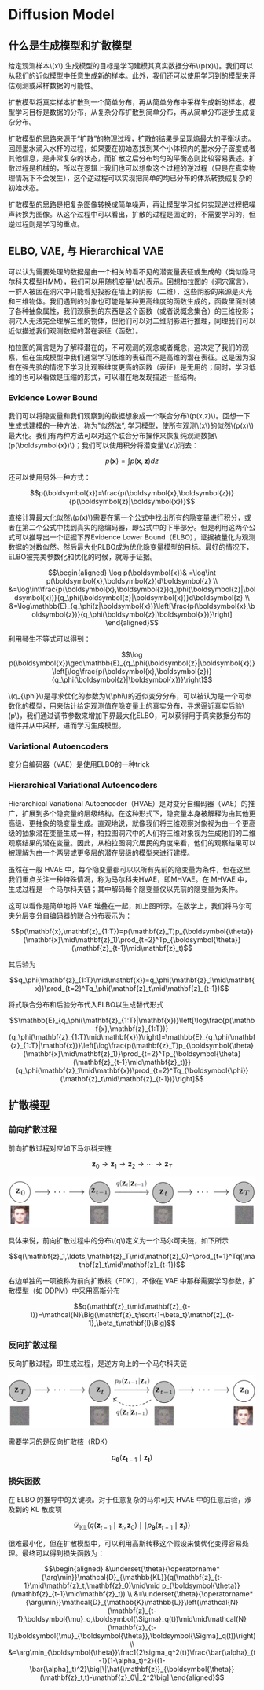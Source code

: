 # Diffusion Model
## 什么是生成模型和扩散模型
给定观测样本\\(x\\),生成模型的目标是学习建模其真实数据分布\\(p(x)\\)。我们可以从我们的近似模型中任意生成新的样本。此外，我们还可以使用学习到的模型来评估观测或采样数据的可能性。

 
扩散模型将真实样本扩散到一个简单分布，再从简单分布中采样生成新的样本，模型学习目标是数据的分布，从复杂分布扩散到简单分布，再从简单分布逐步生成复杂分布。

扩散模型的思路来源于“扩散”的物理过程，扩散的结果是呈现熵最大的平衡状态。回顾墨水滴入水杯的过程，如果要在初始态找到某个小体积内的墨水分子密度或者其他信息，是非常复杂的状态，而扩散之后分布均匀的平衡态则比较容易表述。扩散过程是机械的，所以在逻辑上我们也可以想象这个过程的逆过程（只是在真实物理情况下不会发生），这个逆过程可以实现把简单的均已分布的体系转换成复杂的初始状态。

扩散模型的思路是把复杂图像转换成简单噪声，再让模型学习如何实现逆过程把噪声转换为图像。从这个过程中可以看出，扩散的过程是固定的，不需要学习的，但逆过程则是学习的重点。

## ELBO, VAE, 与 Hierarchical VAE
可以认为需要处理的数据是由一个相关的看不见的潜变量表征或生成的（类似隐马尔科夫模型HMM），我们可以用随机变量\\(z\\)表示。回想柏拉图的《洞穴寓言》，一群人被困在洞穴中只能看见投影在墙上的阴影（二维），这些阴影的来源是火光和三维物体。我们遇到的对象也可能是某种更高维度的函数生成的，函数里面封装了各种抽象属性，我们观察到的东西是这个函数（或者说概念集合）的三维投影；洞穴人无法完全理解三维的物体，但他们可以对二维阴影进行推理，同理我们可以近似描述我们观测数据的潜在表征（函数）。

柏拉图的寓言是为了解释潜在的，不可观测的观念或者概念，这决定了我们的观察，但在生成模型中我们通常学习低维的表征而不是高维的潜在表征。这是因为没有在强先验的情况下学习比观察维度更高的函数（表征）是无用的；同时，学习低维的也可以看做是压缩的形式，可以潜在地发现描述一些结构。

### Evidence Lower Bound
我们可以将隐变量和我们观察到的数据想象成一个联合分布\\(p(x,z)\\)。回想一下生成式建模的一种方法，称为"似然法”, 学习模型，使所有观测\\(x\\)的似然\\(p(x)\\)最大化。我们有两种方法可以对这个联合分布操作来恢复纯观测数据\\(p(\boldsymbol{x})\\)；我们可以使用积分将潜变量\\(z\\)消去：

$$p(\boldsymbol{x})=\int p(\boldsymbol{x},\boldsymbol{z})dz$$

还可以使用另外一种方式：

$$p(\boldsymbol{x})=\frac{p(\boldsymbol{x},\boldsymbol{z})}{p(\boldsymbol{z}|\boldsymbol{x})}$$

直接计算最大化似然\\(p(x)\\)需要在第一个公式中找出所有的隐变量进行积分，或者在第二个公式中找到真实的隐编码器，即公式中的下半部分。但是利用这两个公式可以推导出一个证据下界Evidence Lower Bound（ELBO），证据被量化为观测数据的对数似然。然后最大化RLBO成为优化隐变量模型的目标。最好的情况下，ELBO被完美参数化和优化的时候，就等于证据。

$$\begin{aligned}
\log p(\boldsymbol{x})& =\log\int p(\boldsymbol{x},\boldsymbol{z})d\boldsymbol{z}  \\
&=\log\int\frac{p(\boldsymbol{x},\boldsymbol{z})q_\phi(\boldsymbol{z}|\boldsymbol{x})}{q_\phi(\boldsymbol{z}|\boldsymbol{x})}d\boldsymbol{z} \\
&=\log\mathbb{E}_{q_\phi(z|\boldsymbol{x})}\left[\frac{p(\boldsymbol{x},\boldsymbol{z})}{q_\phi(\boldsymbol{z}|\boldsymbol{x})}\right]
\end{aligned}$$

利用琴生不等式可以得到：

$$\log p(\boldsymbol{x})\geq\mathbb{E}_{q_\phi(\boldsymbol{z}|\boldsymbol{x})}\left[\log\frac{p(\boldsymbol{x},\boldsymbol{z})}{q_\phi(\boldsymbol{z}|\boldsymbol{x})}\right]$$

\\(q_{\phi}\\)是寻求优化的参数为\\(\phi\\)的近似变分分布，可以被认为是一个可参数化的模型，用来估计给定观测值在隐变量上的真实分布，寻求逼近真实后验\\(p\\)，我们通过调节参数来增加下界最大化ELBO，可以获得用于真实数据分布的组件并从中采样，进而学习生成模型。

### Variational Autoencoders
变分自编码器（VAE）是使用ELBO的一种trick

### Hierarchical Variational Autoencoders
Hierarchical Variational Autoencoder（HVAE）是对变分自编码器（VAE）的推广，扩展到多个隐变量的层级结构。在这种形式下，隐变量本身被解释为由其他更高级、更抽象的隐变量生成。直观地说，就像我们将三维观察对象视为由一个更高级的抽象潜在变量生成一样，柏拉图洞穴中的人们将三维对象视为生成他们的二维观察结果的潜在变量。因此，从柏拉图洞穴居民的角度来看，他们的观察结果可以被理解为由一个两层或更多层的潜在层级的模型来进行建模。


虽然在一般 HVAE 中，每个隐变量都可以以所有先前的隐变量为条件，但在这里我们重点关注一种特殊情况，称为马尔科夫HVAE，即MHVAE。在 MHVAE 中，生成过程是一个马尔科夫链；其中解码每个隐变量仅以先前的隐变量为条件。

这可以看作是简单地将 VAE 堆叠在一起，如上图所示。在数学上，我们将马尔可夫分层变分自编码器的联合分布表示为：

$$p(\mathbf{x},\mathbf{z}_{1:T})=p(\mathbf{z}_T)p_{\boldsymbol{\theta}}(\mathbf{x}\mid\mathbf{z}_1)\prod_{t=2}^Tp_{\boldsymbol{\theta}}(\mathbf{z}_{t-1}\mid\mathbf{z}_t)$$

其后验为

$$q_\phi(\mathbf{z}_{1:T}\mid\mathbf{x})=q_\phi(\mathbf{z}_1\mid\mathbf{x})\prod_{t=2}^Tq_\phi(\mathbf{z}_t\mid\mathbf{z}_{t-1})$$

将式联合分布和后验分布代入ELBO以生成替代形式

$$\mathbb{E}_{q_\phi(\mathbf{z}_{1:T}|\mathbf{x})}\left[\log\frac{p(\mathbf{x},\mathbf{z}_{1:T})}{q_\phi(\mathbf{z}_{1:T}\mid\mathbf{x})}\right]=\mathbb{E}_{q_\phi(\mathbf{z}_{1:T}|\mathbf{x})}\left[\log\frac{p(\mathbf{z}_T)p_{\boldsymbol{\theta}(\mathbf{x}\mid\mathbf{z}_1)}\prod_{t=2}^Tp_{\boldsymbol{\theta}(\mathbf{z}_{t-1}\mid\mathbf{z}_t)}}{q_\phi(\mathbf{z}_1\mid\mathbf{x})\prod_{t=2}^Tq_{\boldsymbol{\phi}}(\mathbf{z}_t\mid\mathbf{z}_{t-1})}\right]$$
## 扩散模型
### 前向扩散过程
前向扩散过程对应如下马尔科夫链

$$\mathbf{z}_0\rightarrow\mathbf{z}_1\rightarrow\mathbf{z}_2\rightarrow\cdots\rightarrow\mathbf{z}_T$$

![png](diffusion_model/df1.png)

具体来说，前向扩散过程中的分布\\(q\\)定义为一个马尔可夫链，如下所示

$$q(\mathbf{z}_1,\ldots,\mathbf{z}_T\mid\mathbf{z}_0)=\prod_{t=1}^Tq(\mathbf{z}_t\mid\mathbf{z}_{t-1})$$

右边单独的一项被称为前向扩散核（FDK），不像在 VAE 中那样需要学习参数，扩散模型（如 DDPM）中采用高斯分布

$$q(\mathbf{z}_t\mid\mathbf{z}_{t-1})=\mathcal{N}\Big(\mathbf{z}_t;\sqrt{1-\beta_t}\mathbf{z}_{t-1},\beta_t\mathbf{I}\Big)$$

### 反向扩散过程
反向扩散过程，即生成过程，是逆方向上的一个马尔科夫链

![png](diffusion_model/df2.png)

需要学习的是反向扩散核（RDK）

$$p_{\boldsymbol{\theta}}(\mathbf{z}_{\boldsymbol{t}-1}\mid\mathbf{z}_{\boldsymbol{t}})$$

### 损失函数
在 ELBO 的推导中的关键项。对于任意复杂的马尔可夫 HVAE 中的任意后验，涉及到的 KL 散度项

$$\mathcal{D}_{\mathbb{KL}}(q(\mathbf{z}_{t-1}\mid\mathbf{z}_t,\mathbf{z}_0)\mid\mid p_{\boldsymbol{\theta}}(\mathbf{z}_{t-1}\mid\mathbf{z}_t))$$

很难最小化，但在扩散模型中，可以利用高斯转移这个假设来使优化变得容易处理。最终可以得到损失函数为：

$$\begin{aligned}
&\underset{\theta}{\operatorname*{\arg\min}}\mathcal{D}_{\mathbb{KL}}(q(\mathbf{z}_{t-1}\mid\mathbf{z}_t,\mathbf{z}_0)\mid\mid p_{\boldsymbol{\theta}}(\mathbf{z}_{t-1}\mid\mathbf{z}_t)) \\
&=\underset{\theta}{\operatorname*{\arg\min}}\mathcal{D}_{\mathbb{K}\mathbb{L}}\left(\mathcal{N}(\mathbf{z}_{t-1};\boldsymbol{\mu}_q,\boldsymbol{\Sigma}_q(t))\mid\mid\mathcal{N}(\mathbf{z}_{t-1};\boldsymbol{\mu}_{\boldsymbol{\theta}},\boldsymbol{\Sigma}_q(t))\right) \\
&=\arg\min_{\boldsymbol{\theta}}\frac1{2\sigma_q^2(t)}\frac{\bar{\alpha}_{t-1}(1-\alpha_t)^2}{(1-\bar{\alpha}_t)^2}\big[\|\hat{\mathbf{z}}_{\boldsymbol{\theta}}(\mathbf{z}_t,t)-\mathbf{z}_0\|_2^2\big]
\end{aligned}$$
